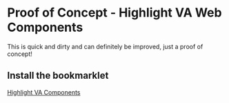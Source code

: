 # Proof of Concept - Highlight VA Web Components
This is quick and dirty and can definitely be improved, just a proof of concept!

## Install the bookmarklet
<a href="javascript:!function(){var a=document.createElement(%22style%22);a.innerText=%22%22,[%22va-accordion%22,%22va-additional-info%22,%22va-alert%22,%22va-back-to-top%22,%22va-banner%22,%22va-official-gov-banner%22,%22va-promo-banner%22,%22va-breadcrumbs%22,%22va-button%22,%22va-button-pair%22,%22va-card%22,%22va-checkbox%22,%22va-checkbox-group%22,%22va-crisis-line-modal%22,%22va-date%22,%22va-featured-content%22,%22va-file-input%22,%22va-link%22,%22va-loading-indicator%22,%22va-memorable-date%22,%22va-minimal-header%22,%22va-modal%22,%22va-need-help%22,%22va-notification%22,%22va-number-input%22,%22va-omb-info%22,%22va-on-this-page%22,%22va-pagination%22,%22va-privacy-agreement%22,%22va-process-list%22,%22va-progress-bar%22,%22va-segmented-progress-bar%22,%22va-radio%22,%22va-search-input%22,%22va-select%22,%22va-sidenav%22,%22va-table%22,%22va-telephone%22,%22va-text-input%22,%22va-textarea%22].forEach((e=>{console.log(e),a.innerText+=e+%22 { outline: dashed 0.5rem red; }%22,a.innerText+=e+':after { content: %22'+e+'%22; color: #fff; background-color: red; padding: 0.5rem; }'})),document.head.appendChild(a)}();">Highlight VA Components</a>

